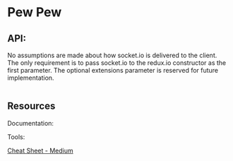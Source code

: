 # Pew Pew

## API:

No assumptions are made about how socket.io is delivered to the client.
The only requirement is to pass socket.io to the redux.io constructor as the first parameter. The optional extensions parameter is reserved for future implementation.

```javascript

```

## Resources

Documentation:

Tools:

[Cheat Sheet - Medium](https://wehavefaces.net/graphql-shorthand-notation-cheatsheet-17cd715861b6)
